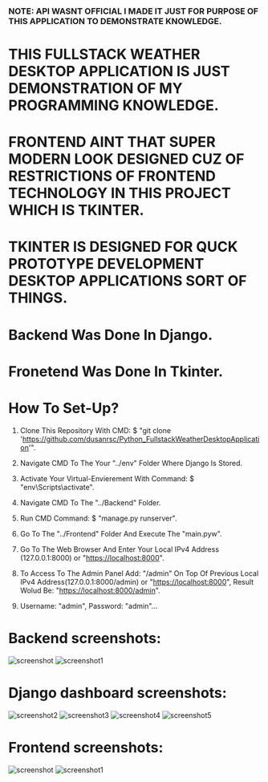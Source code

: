 ### NOTE: API WASNT OFFICIAL I MADE IT JUST FOR PURPOSE OF THIS APPLICATION TO DEMONSTRATE KNOWLEDGE.
# THIS FULLSTACK WEATHER DESKTOP APPLICATION IS JUST DEMONSTRATION OF MY PROGRAMMING KNOWLEDGE.

# FRONTEND AINT THAT SUPER MODERN LOOK DESIGNED CUZ OF RESTRICTIONS OF FRONTEND TECHNOLOGY IN THIS PROJECT WHICH IS TKINTER.

# TKINTER IS DESIGNED FOR QUCK PROTOTYPE DEVELOPMENT DESKTOP APPLICATIONS SORT OF THINGS.

# Backend Was Done In Django.
# Fronetend Was Done In Tkinter.

# How To Set-Up?
1) Clone This Repository With CMD: $ "git clone 'https://github.com/dusanrsc/Python_FullstackWeatherDesktopApplication'".
2) Navigate CMD To The Your "../env" Folder Where Django Is Stored.
3) Activate Your Virtual-Envierement With Command: $ "env\Scripts\activate".
4) Navigate CMD To The "../Backend" Folder.
5) Run CMD Command: $ "manage.py runserver".
6) Go To The "../Frontend" Folder And Execute The "main.pyw".

7) Go To The Web Browser And Enter Your Local IPv4 Address (127.0.0.1:8000) or "[https://localhost:8000](http://localhost:8000/)".
8) To Access To The Admin Panel Add: "/admin" On Top Of Previous Local IPv4 Address(127.0.0.1:8000/admin) or "[https://localhost:8000](http://localhost:8000/)", Result Wolud Be: "[https://localhost:8000/admin](http://127.0.0.1:8000/admin/)".
9) Username: "admin", Password: "admin"...

# Backend screenshots:
![screenshot](https://github.com/user-attachments/assets/bfa76d10-ea0b-4306-ba88-24602cea178b)
![screenshot1](https://github.com/user-attachments/assets/28ddecfe-aa63-4562-938d-e0ecaa07b5b2)

# Django dashboard screenshots:
![screenshot2](https://github.com/user-attachments/assets/bcf0a95c-e077-47f6-9016-dcc69cf57835)
![screenshot3](https://github.com/user-attachments/assets/ca89419c-c2f1-4fea-9454-5b8c65da17b4)
![screenshot4](https://github.com/user-attachments/assets/020eb4aa-8c4d-4253-bcc5-fc3aea26fc5d)
![screenshot5](https://github.com/user-attachments/assets/8317be88-338d-4ddc-8e01-5c37d0bf9780)

# Frontend screenshots:
![screenshot](https://github.com/user-attachments/assets/662030ff-bbd1-4322-886c-23bfb50f1ed8)
![screenshot1](https://github.com/user-attachments/assets/04041615-655c-4fde-a938-54ff2a81b78e)
